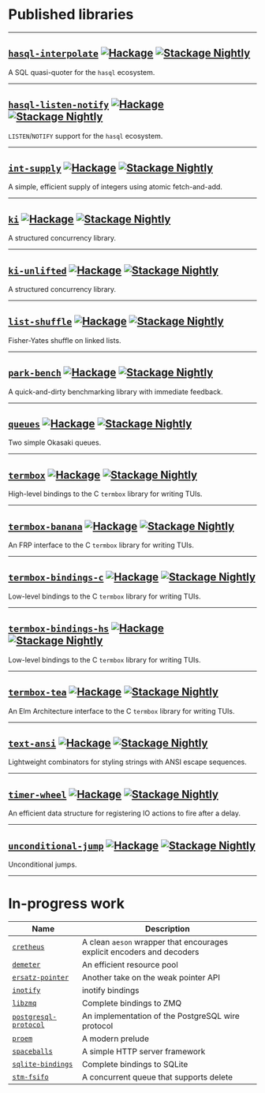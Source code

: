 # Published libraries

---

## [`hasql-interpolate`](https://github.com/awkward-squad/hasql-interpolate) [![Hackage](https://img.shields.io/hackage/v/hasql-interpolate.svg?label=hasql-interpolate&logo=haskell)](https://hackage.haskell.org/package/hasql-interpolate) [![Stackage Nightly](https://stackage.org/package/hasql-interpolate/badge/nightly)](https://www.stackage.org/nightly/package/hasql-interpolate)

A SQL quasi-quoter for the `hasql` ecosystem.

---

## [`hasql-listen-notify`](https://github.com/awkward-squad/hasql-listen-notify) [![Hackage](https://img.shields.io/hackage/v/hasql-listen-notify.svg?label=hasql-listen-notify&logo=haskell)](https://hackage.haskell.org/package/hasql-listen-notify) [![Stackage Nightly](https://stackage.org/package/hasql-listen-notify/badge/nightly)](https://www.stackage.org/nightly/package/hasql-listen-notify)

`LISTEN`/`NOTIFY` support for the `hasql` ecosystem.

---

## [`int-supply`](https://github.com/awkward-squad/int-supply) [![Hackage](https://img.shields.io/hackage/v/int-supply.svg?label=int-supply&logo=haskell)](https://hackage.haskell.org/package/int-supply) [![Stackage Nightly](https://stackage.org/package/int-supply/badge/nightly)](https://www.stackage.org/nightly/package/int-supply)

A simple, efficient supply of integers using atomic fetch-and-add.

---

## [`ki`](https://github.com/awkward-squad/ki) [![Hackage](https://img.shields.io/hackage/v/ki.svg?label=ki&logo=haskell)](https://hackage.haskell.org/package/ki) [![Stackage Nightly](https://stackage.org/package/ki/badge/nightly)](https://www.stackage.org/nightly/package/ki)

A structured concurrency library.

---

## [`ki-unlifted`](https://github.com/awkward-squad/ki) [![Hackage](https://img.shields.io/hackage/v/ki-unlifted.svg?label=ki-unlifted&logo=haskell)](https://hackage.haskell.org/package/ki-unlifted) [![Stackage Nightly](https://stackage.org/package/ki-unlifted/badge/nightly)](https://www.stackage.org/nightly/package/ki-unlifted)

A structured concurrency library.

---

## [`list-shuffle`](https://github.com/awkward-squad/list-shuffle) [![Hackage](https://img.shields.io/hackage/v/list-shuffle.svg?label=list-shuffle&logo=haskell)](https://hackage.haskell.org/package/list-shuffle) [![Stackage Nightly](https://stackage.org/package/list-shuffle/badge/nightly)](https://www.stackage.org/nightly/package/list-shuffle)

Fisher-Yates shuffle on linked lists.

---

## [`park-bench`](https://github.com/awkward-squad/park-bench) [![Hackage](https://img.shields.io/hackage/v/park-bench.svg?label=park-bench&logo=haskell)](https://hackage.haskell.org/package/park-bench) [![Stackage Nightly](https://stackage.org/package/park-bench/badge/nightly)](https://www.stackage.org/nightly/package/park-bench)

A quick-and-dirty benchmarking library with immediate feedback.

---

## [`queues`](https://github.com/awkward-squad/queues) [![Hackage](https://img.shields.io/hackage/v/queues.svg?label=queues&logo=haskell)](https://hackage.haskell.org/package/queues) [![Stackage Nightly](https://stackage.org/package/queues/badge/nightly)](https://www.stackage.org/nightly/package/queues)

Two simple Okasaki queues.

---

## [`termbox`](https://github.com/awkward-squad/termbox) [![Hackage](https://img.shields.io/hackage/v/termbox.svg?label=termbox&logo=haskell)](https://hackage.haskell.org/package/termbox) [![Stackage Nightly](https://stackage.org/package/termbox/badge/nightly)](https://www.stackage.org/nightly/package/termbox)

High-level bindings to the C `termbox` library for writing TUIs.

---

## [`termbox-banana`](https://github.com/awkward-squad/termbox) [![Hackage](https://img.shields.io/hackage/v/termbox-banana.svg?label=termbox-banana&logo=haskell)](https://hackage.haskell.org/package/termbox-banana) [![Stackage Nightly](https://stackage.org/package/termbox-banana/badge/nightly)](https://www.stackage.org/nightly/package/termbox-banana)

An FRP interface to the C `termbox` library for writing TUIs.

---

## [`termbox-bindings-c`](https://github.com/awkward-squad/termbox) [![Hackage](https://img.shields.io/hackage/v/termbox-bindings-c.svg?label=termbox-bindings-c&logo=haskell)](https://hackage.haskell.org/package/termbox-bindings-c) [![Stackage Nightly](https://stackage.org/package/termbox-bindings-c/badge/nightly)](https://www.stackage.org/nightly/package/termbox-bindings-c)

Low-level bindings to the C `termbox` library for writing TUIs.

---

## [`termbox-bindings-hs`](https://github.com/awkward-squad/termbox) [![Hackage](https://img.shields.io/hackage/v/termbox-bindings-hs.svg?label=termbox-bindings-hs&logo=haskell)](https://hackage.haskell.org/package/termbox-bindings-hs) [![Stackage Nightly](https://stackage.org/package/termbox-bindings-hs/badge/nightly)](https://www.stackage.org/nightly/package/termbox-bindings-hs)

Low-level bindings to the C `termbox` library for writing TUIs.

---

## [`termbox-tea`](https://github.com/awkward-squad/termbox) [![Hackage](https://img.shields.io/hackage/v/termbox-tea.svg?label=termbox-tea&logo=haskell)](https://hackage.haskell.org/package/termbox-tea) [![Stackage Nightly](https://stackage.org/package/termbox-tea/badge/nightly)](https://www.stackage.org/nightly/package/termbox-tea)

An Elm Architecture interface to the C `termbox` library for writing TUIs.

---

## [`text-ansi`](https://github.com/awkward-squad/text-ansi) [![Hackage](https://img.shields.io/hackage/v/text-ansi.svg?label=text-ansi&logo=haskell)](https://hackage.haskell.org/package/text-ansi) [![Stackage Nightly](https://stackage.org/package/text-ansi/badge/nightly)](https://www.stackage.org/nightly/package/text-ansi)

Lightweight combinators for styling strings with ANSI escape sequences.

---

## [`timer-wheel`](https://github.com/awkward-squad/timer-wheel) [![Hackage](https://img.shields.io/hackage/v/timer-wheel.svg?label=timer-wheel&logo=haskell)](https://hackage.haskell.org/package/timer-wheel) [![Stackage Nightly](https://stackage.org/package/timer-wheel/badge/nightly)](https://www.stackage.org/nightly/package/timer-wheel)

An efficient data structure for registering IO actions to fire after a delay.

---

## [`unconditional-jump`](https://github.com/awkward-squad/unconditional-jump) [![Hackage](https://img.shields.io/hackage/v/unconditional-jump.svg?label=unconditional-jump&logo=haskell)](https://hackage.haskell.org/package/unconditional-jump) [![Stackage Nightly](https://stackage.org/package/unconditional-jump/badge/nightly)](https://www.stackage.org/nightly/package/unconditional-jump)

Unconditional jumps.

---

# In-progress work

| Name | Description |
| --- | --- |
| [`cretheus`](https://github.com/awkward-squad/cretheus) | A clean `aeson` wrapper that encourages explicit encoders and decoders |
| [`demeter`](https://github.com/awkward-squad/demeter) | An efficient resource pool |
| [`ersatz-pointer`](https://github.com/awkward-squad/ersatz-pointer) | Another take on the weak pointer API |
| [`inotify`](https://github.com/awkward-squad/inotify) | inotify bindings |
| [`libzmq`](https://github.com/awkward-squad/libzmq) | Complete bindings to ZMQ |
| [`postgresql-protocol`](https://github.com/awkward-squad/postgresql-protocol) | An implementation of the PostgreSQL wire protocol |
| [`proem`](https://github.com/awkward-squad/proem) | A modern prelude |
| [`spaceballs`](https://github.com/awkward-squad/spaceballs) | A simple HTTP server framework |
| [`sqlite-bindings`](https://github.com/awkward-squad/sqlite-bindings) | Complete bindings to SQLite |
| [`stm-fsifo`](https://github.com/awkward-squad/stm-fsifo) | A concurrent queue that supports delete |
